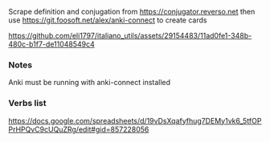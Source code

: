 Scrape definition and conjugation from https://conjugator.reverso.net then use https://git.foosoft.net/alex/anki-connect to create cards

https://github.com/eli1797/italiano_utils/assets/29154483/11ad0fe1-348b-480c-b1f7-de11048549c4

### Notes
Anki must be running with anki-connect installed


### Verbs list
https://docs.google.com/spreadsheets/d/19vDsXqafyfhug7DEMy1vk6_5tfOPPrHPQvC9cUQuZRg/edit#gid=857228056




